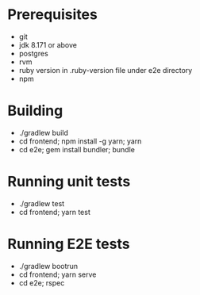 # Prerequisites
 * git
 * jdk 8.171 or above
 * postgres
 * rvm
 * ruby version in .ruby-version file under e2e directory
 * npm
 
# Building
 * ./gradlew build
 * cd frontend; npm install -g yarn; yarn
 * cd e2e; gem install bundler; bundle
 
# Running unit tests
 * ./gradlew test
 * cd frontend; yarn test
 
# Running E2E tests
 * ./gradlew bootrun
 * cd frontend; yarn serve
 * cd e2e; rspec